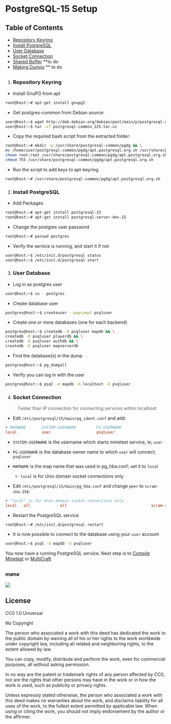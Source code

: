 PostgreSQL-15 Setup
===================
Table of Contents
------------------
   - [Repository Keyring](#repository-keyring)
   - [Install PostgreSQL](#install-postgresql)
   - [User Database](#user-database)
   - [Socket Connection](#socket-connection)
   - [Shared Buffer](#shared-buffer) **to do
   - [Making Dumps](#creating-backups) ** to do
##

1. ### Repository Keyring

- Install GnuPG from apt
```sh
root@host:~# apt-get install gnupg2
```

- Get postgres-common from Debian source:
```sh
user@host:~$ wget http://deb.debian.org/debian/pool/main/p/postgresql-common/postgresql-common_225.tar.xz
user@host:~$ tar -xf postgresql-common_225.tar.xz
```

- Copy the required bash script from the extracted folder:
```sh
root@host:~# mkdir -p /usr/share/postgresql-common/pgdg && \
mv /home/user/postgresql-common/pgdg/apt.postgresql.org.sh /usr/share/postgresql-common/pgdg/ && \
chown root:root /usr/share/postgresql-common/pgdg/apt.postgresql.org.sh && \
chmod 755 /usr/share/postgresql-common/pgdg/apt.postgresql.org.sh
```

- Run the script to add keys to apt-keyring
```sh
root@host:~# /usr/share/postgresql-common/pgdg/apt.postgresql.org.sh
```

2. ### Install PostgreSQL
- Add Packages
```sh
root@host:~# apt-get install postgresql-15
root@host:~# apt-get install postgresql-server-dev-15
```

- Change the postgres user password
```sh
root@host:~# passwd postgres
```

- Verify the service is running, and start it if not
```sh
user@host:~$ /etc/init.d/postgresql status
user@host:~$ /etc/init.d/postgresql start
```

3. ### User Database
- Log in as postgres user
```sh
user@host:~$ su - postgres
```

- Create database user
```sh
postgres@host:~$ createuser --pwprompt psqluser
```

- Create one or more databases (one for each backend)
```sh
postgres@host:~$ createdb -O psqluser mapdb && \
createdb -O psqluser playerdb && \
createdb -O psqluser authdb && \
createdb -O psqluser mapserverdb
```

- Find the database(s) in the dump
```sh
postgres@host:~$ pg_dumpall
```

- Verify you can log in with the user
```sh
postgres@host:~$ psql -d mapdb -h localhost -U psqluser
```

4. ### Socket Connection
> Faster than IP connection for connecting services within localhost
- Edit `/etc/postgresql/15/main/pg_ident.conf` and add:
```conf
# MAPNAME       SYSTEM-USERNAME         PG-USERNAME
local           user                    psqluser
```
 - `SYSTEM-USERNAME` is the username which starts minetest service, ie; `user`
 - `PG-USERNAME` is the database owner name to which `user` will connect; `psqluser`
 - `MAPNAME` is the map name that was used in pg_hba.conf; set it to `local`
   - `local` is for Unix domain socket connections only

- Edit `/etc/postgresql/15/main/pg_hba.conf` and change `peer` to `scram-sha-256`:
```conf
# "local" is for Unix domain socket connections only
local   all             all                                     scram-sha-256
```

- Restart the PostgreSQL service
```sh
root@host:~# /etc/init.d/postgresql restart
```

- It is now possible to connect to the database using your `user` account
```sh
user@host:~$ psql -d mapdb -U psqluser
```

You now have a running PostgreSQL service. Next step is to [Compile Minetest](/compile_minetestserver.md) or [MultiCraft](/compile_multicraftserver.md)


##
### mønκ
<img decoding="async" loading="lazy" src="https://cdn.discordapp.com/emojis/1194038093775376455.webp?size=64&quality=lossless">

##
License
-------
CC0 1.0 Universal

No Copyright

The person who associated a work with this deed has dedicated the work to the public domain by waiving all of his or her rights to the work worldwide under copyright law, including all related and neighboring rights, to the extent allowed by law.

You can copy, modify, distribute and perform the work, even for commercial purposes, all without asking permission.

In no way are the patent or trademark rights of any person affected by CC0, nor are the rights that other persons may have in the work or in how the work is used, such as publicity or privacy rights.

Unless expressly stated otherwise, the person who associated a work with this deed makes no warranties about the work, and disclaims liability for all uses of the work, to the fullest extent permitted by applicable law.
When using or citing the work, you should not imply endorsement by the author or the affirmer.